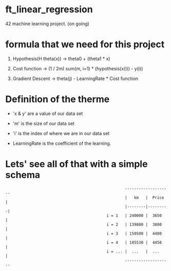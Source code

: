 # ft_linear_regression
42 machine learning project. (on going)

# formula that we need for this project

1. Hypothesis(H theta(x)) -> theta0 + (theta1 * x)

2. Cost function -> (1 / 2m) sum(m, i=1) * (hypothesis(x(i)) - y(i))

3. Gradient Descent -> theta(j) - LearningRate * Cost function

# Definition of the therme

- 'x & y' are a value of our data set

- 'm' is the size of our data set

- 'i' is the index of where we are in our data set

- LearningRate is the coefficient of the learning.

# Lets' see all of that with a simple schema

														--------------------
														|   km   |  Price  |
														|--------|---------|
												i = 1	| 240000 |  3650   |
												i = 2	| 139800 |  3800   |
												i = 3	| 150500 |  4400   |
												i = 4	| 185530 |  4450   |
												i = ...	|  ...	 |  ...    |
														--------------------